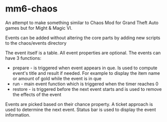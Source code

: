 # mm6-chaos

An attempt to make something similar to Chaos Mod for Grand Theft Auto games but for Might & Magic VI.

Events can be added without altering the core parts by adding new scripts to the chaos/events directory

The event itself is a table.
All event properties are optional.
The events can have 3 functions:

  * prepare - is triggered when event appears in que. Is used to compute event's title and result if needed. For example to display the item name or amount of gold while the event is in que
  * run - main event function which is triggered when the timer reaches 0
  * restore - is triggered before the next event starts and is used to remove the effects of the event

Events are picked based on their chance property. A ticket approach is used to determine the next event.
Status bar is used to display the event information.
